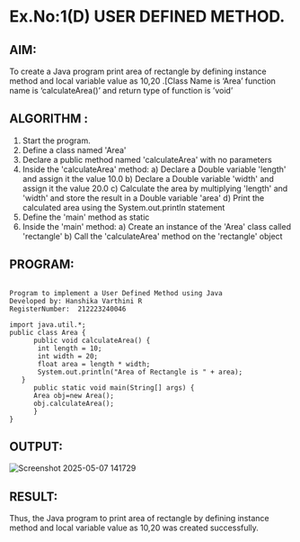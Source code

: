 # Ex.No:1(D) USER DEFINED METHOD.

## AIM:
To create a Java program print area of rectangle by defining instance method and local variable value as 10,20 .[Class Name is ‘Area’ function name is ‘calculateArea()’ and return type of function is ’void’

## ALGORITHM :
1.	Start the program.
2.	Define a class named 'Area'
3.	Declare a public method named 'calculateArea' with no parameters
4.	Inside the 'calculateArea' method:
a)	Declare a Double variable 'length' and assign it the value 10.0
b)	Declare a Double variable 'width' and assign it the value 20.0
c)	Calculate the area by multiplying 'length' and 'width' and store the result in a Double variable 'area'
d)	Print the calculated area using the System.out.println statement
5.	Define the 'main' method as static
6.	Inside the 'main' method:
a)	Create an instance of the 'Area' class called 'rectangle'
b)	Call the 'calculateArea' method on the 'rectangle' object




## PROGRAM:
 ```

Program to implement a User Defined Method using Java
Developed by: Hanshika Varthini R
RegisterNumber:  212223240046

import java.util.*;
public class Area {
       public void calculateArea() {
        int length = 10;
        int width = 20;
        float area = length * width;
        System.out.println("Area of Rectangle is " + area);
    }
       public static void main(String[] args) {
       Area obj=new Area();
       obj.calculateArea();
       }
}
```

## OUTPUT:

![Screenshot 2025-05-07 141729](https://github.com/user-attachments/assets/ffb9504c-8cf8-4a07-b0b0-eabd7ba8ab86)

## RESULT:
Thus, the Java program to print area of rectangle by defining instance method and local variable value as 10,20 was created successfully.


